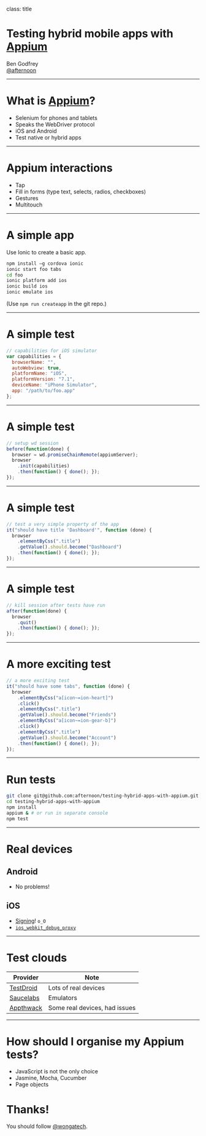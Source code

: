class: title

# Testing hybrid mobile apps with [Appium](http://appium.io/)

Ben Godfrey  
[@afternoon](http://twitter.com/afternoon)

---

# What is [Appium](http://appium.io/)?

- Selenium for phones and tablets
- Speaks the WebDriver protocol
- iOS and Android
- Test native or hybrid apps

---

# Appium interactions

- Tap
- Fill in forms (type text, selects, radios, checkboxes)
- Gestures
- Multitouch

---

# A simple app

Use Ionic to create a basic app.

```bash
npm install —g cordova ionic
ionic start foo tabs
cd foo
ionic platform add ios
ionic build ios
ionic emulate ios
```

(Use `npm run createapp` in the git repo.)

---

# A simple test

```javascript
// capabilities for iOS simulator
var capabilities = {
  browserName: "",
  autoWebview: true,
  platformName: "iOS",
  platformVersion: "7.1",
  deviceName: "iPhone Simulator",
  app: "/path/to/foo.app"
};
```

---

# A simple test

```javascript
// setup wd session
before(function(done) {
  browser = wd.promiseChainRemote(appiumServer);
  browser
    .init(capabilities)
    .then(function() { done(); });
});
```

---

# A simple test

```javascript
// test a very simple property of the app
it("should have title 'Dashboard'", function (done) {
  browser
    .elementByCss(".title")
    .getValue().should.become("Dashboard")
    .then(function() { done(); });
});
```

---

# A simple test

```javascript
// kill session after tests have run
after(function(done) {
  browser
    .quit()
    .then(function() { done(); });
});
```
---

# A more exciting test

```javascript
// a more exciting test
it("should have some tabs", function (done) {
  browser
    .elementByCss("a[icon~=ion-heart]")
    .click()
    .elementByCss(".title")
    .getValue().should.become("Friends")
    .elementByCss("a[icon~=ion-gear-b]")
    .click()
    .elementByCss(".title")
    .getValue().should.become("Account")
    .then(function() { done(); });
});
```

---

# Run tests

```bash
git clone git@github.com:afternoon/testing-hybrid-apps-with-appium.git
cd testing-hybrid-apps-with-appium
npm install
appium & # or run in separate console
npm test
```

---

# Real devices

## Android

- No problems!

## iOS

- [Signing](http://appium.io/slate/en/master/?javascript#appium-on-real-ios-devices)! `o_O`
- [`ios_webkit_debug_proxy`](https://github.com/google/ios-webkit-debug-proxy)

---

# Test clouds

Provider                           | Note
-----------------------------------|------------------------------
[TestDroid](http://testdroid.com/) | Lots of real devices
[Saucelabs](http://saucelabs.com/) | Emulators
[Appthwack](http://appthwack.com/) | Some real devices, had issues

---

# How should I organise my Appium tests?

- JavaScript is not the only choice
- Jasmine, Mocha, Cucumber
- Page objects

# Thanks!

You should follow [@wongatech](http://twitter.com/wongatech).
